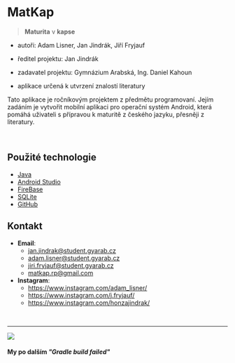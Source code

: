 # **MatKap**
> **Maturita** v **kapse**
- autoři: Adam Lisner, Jan Jindrák, Jiří Fryjauf
- ředitel projektu: Jan Jindrák
- zadavatel projektu: Gymnázium Arabská, Ing. Daniel Kahoun

- aplikace určená k utvrzení znalostí literatury

Tato aplikace je ročníkovým projektem z předmětu programovaní. Jejím zadáním je vytvořit mobilní aplikaci pro operační systém Android, která pomáhá uživateli s přípravou k maturitě z českého jazyku, přesněji z literatury.

<br> 

## Použité technologie
- [Java](https://www.java.com/en/)
- [Android Studio](https://developer.android.com/studio)
- [FireBase](https://firebase.google.com/)
- [SQLite](https://www.sqlite.org/index.html)
- [GitHub](https://www.github.com/)

## Kontakt
- **Email**: 
  - jan.jindrak@student.gyarab.cz
  - adam.lisner@student.gyarab.cz
  - jiri.fryjauf@student.gyarab.cz
  - matkap.rp@gmail.com
- **Instagram**:
  - https://www.instagram.com/adam_lisner/
  - https://www.instagram.com/j.fryjauf/
  - https://www.instagram.com/honzajindrak/

<br><hr>
![](https://c.tenor.com/gHHfz-V4P78AAAAd/rickandmorty.gif)
#### My po dalším *"Gradle build failed"*
